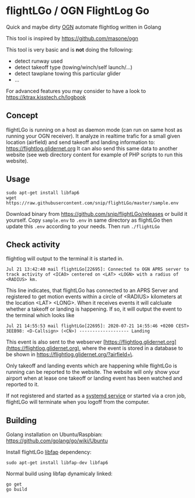# flightLGo / OGN FlightLog Go
Quick and maybe dirty [OGN](https://glidernet.org) automate flightlog written in Golang

This tool is inspired by https://github.com/masone/ogn

This tool is very basic and is **not** doing the following:
- detect runway used
- detect takeoff type (towing/winch/self launch/...)
- detect tawplane towing this particular glider
- ...

For advanced features you may consider to have a look to https://ktrax.kisstech.ch/logbook

## Concept
flightLGo is running on a host as daemon mode (can run on same host as running your OGN receiver).
It analyze in realtime trafic for a small given location (airfield) and send takeoff and landing information to: https://flightlog.glidernet.org
It can also send this same data to another website (see web directory content for example of PHP scripts to run this website).

## Usage
```
sudo apt-get install libfap6
wget https://raw.githubusercontent.com/snip/flightLGo/master/sample.env
```
Download binary from https://github.com/snip/flightLGo/releases or build it yourself.
Copy `sample.env` to `.env` in same directory as flightLGo then update this `.env` according to your needs.
Then run `./flightLGo`

## Check activity
flightlog will output to the terminal it is started in.

```
Jul 21 13:42:40 mail flightLGo[22695]: Connected to OGN APRS server to track activity of <ICAO> centered on <LAT> <LOGN> with a radius of <RADIUS> km.
```
This line indicates, that flightLGo has connected to an APRS Server and registered to get motion events within a circle of \<RADIUS> kilometers at the location \<LAT> \<LONG>. When it receives events it will calcluate whether a takeoff or landing is happening. If so, it will output the event to the terminal which looks like
```
Jul 21 14:55:53 mail flightLGo[22695]: 2020-07-21 14:55:46 +0200 CEST> 3EEB98: <D-Callsign> (<CN>) ------------------- Landing
```
This event is also sent to the webserver [https://flightlog.glidernet.org](https://flightlog.glidernet.org), where the event is stored in a database to be shown in [https://flightlog.glidernet.org/?airfield=\<ICAO>](https://flightlog.glidernet.org/?airfield=<ICAO>).

Only takeoff and landing events which are happening while flightLGo is running can be reported to the website.
The website will only show your airport when at lease one takeoff or landing event has been watched and reported to it.

If not registered and started as a [systemd service](contrib/installFlightLGoasService.md) or started via a cron job, flightLGo will terminate when you logoff from the computer.

## Building
Golang installation on Ubuntu/Raspbian:
https://github.com/golang/go/wiki/Ubuntu

Install flightLGo [libfap](http://www.pakettiradio.net/libfap/) dependency:
```
sudo apt-get install libfap-dev libfap6
```

Normal build using libfap dynamicaly linked:
```
go get
go build
```
